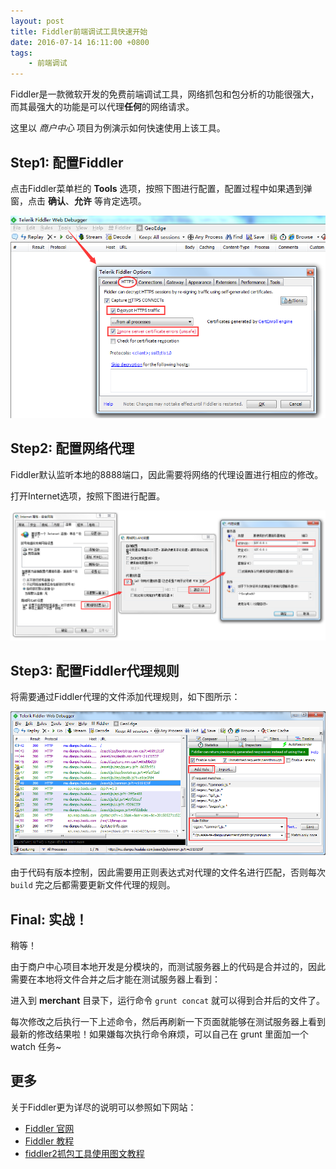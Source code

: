```yaml
---
layout: post
title: Fiddler前端调试工具快速开始
date: 2016-07-14 16:11:00 +0800
tags: 
    - 前端调试
---
```


Fiddler是一款微软开发的免费前端调试工具，网络抓包和包分析的功能很强大，而其最强大的功能是可以代理**任何**的网络请求。

这里以 *商户中心* 项目为例演示如何快速使用上该工具。

## Step1: 配置Fiddler

点击Fiddler菜单栏的 **Tools** 选项，按照下图进行配置，配置过程中如果遇到弹窗，点击 **确认**、**允许** 等肯定选项。

![Fiddler Options](/imgs/in-posts/2016-07/fiddler-options.png "Fiddler Options")

## Step2: 配置网络代理

Fiddler默认监听本地的8888端口，因此需要将网络的代理设置进行相应的修改。

打开Internet选项，按照下图进行配置。

![Internet Proxy](/imgs/in-posts/2016-07/fiddler-internet-proxy.png "Internet Proxy")

## Step3: 配置Fiddler代理规则

将需要通过Fiddler代理的文件添加代理规则，如下图所示：

![File Proxy](/imgs/in-posts/2016-07/fiddler-file-proxy.png "File Proxy")

由于代码有版本控制，因此需要用正则表达式对代理的文件名进行匹配，否则每次 `build` 完之后都需要更新文件代理的规则。

## Final: 实战！

稍等！

由于商户中心项目本地开发是分模块的，而测试服务器上的代码是合并过的，因此需要在本地将文件合并之后才能在测试服务器上看到：

进入到 **merchant** 目录下，运行命令 `grunt concat` 就可以得到合并后的文件了。

每次修改之后执行一下上述命令，然后再刷新一下页面就能够在测试服务器上看到最新的修改结果啦！如果嫌每次执行命令麻烦，可以自己在 grunt 里面加一个 watch 任务~

## 更多

关于Fiddler更为详尽的说明可以参照如下网站：

- [Fiddler 官网](http://www.telerik.com/fiddler)
- [Fiddler 教程](http://www.cnblogs.com/TankXiao/archive/2012/02/06/2337728.html#introduce)
- [fiddler2抓包工具使用图文教程 ](http://blog.163.com/hlz_2599/blog/static/142378474201381102837194/)